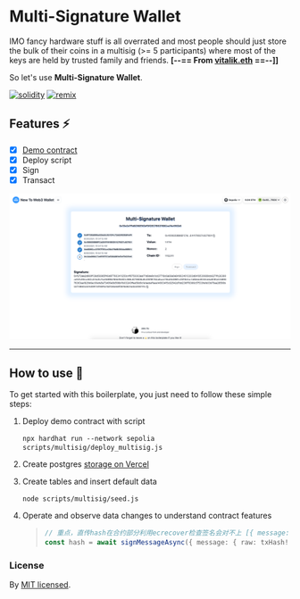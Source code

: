 # Multi-Signature Wallet

IMO fancy hardware stuff is all overrated and most people should just store the bulk of their coins in a multisig (>= 5 participants) where most of the keys are held by trusted family and friends. **[--== From [vitalik.eth](https://twitter.com/VitalikButerin/status/1558886893995134978?s=20&t=4WyoEWhwHNUtAuABEIlcRw)
==--]]**

So let's use **Multi-Signature Wallet**.

[![solidity]][solidityURL]
[![remix]][remixURL]

## Features ⚡

- [x] [Demo contract](https://github.com/AmazingAng/WTF-Solidity/blob/main/50_MultisigWallet/MultisigWallet.sol)
- [x] Deploy script
- [x] Sign
- [x] Transact

![EIP712 Test UI](../../public/assets/screenshots/multi-signature-wallet.png)

---

## How to use 🤔

To get started with this boilerplate, you just need to follow these simple steps:

1. Deploy demo contract with script

   ```
   npx hardhat run --network sepolia scripts/multisig/deploy_multisig.js
   ```

2. Create postgres [storage on Vercel](https://vercel.com/docs/storage/vercel-postgres/quickstart)


3. Create tables and insert default data

   ```
   node scripts/multisig/seed.js
   ```
   
4. Operate and observe data changes to understand contract features
   >```typescript jsx
   >// 重点，直传hash在合约部分利用ecrecover检查签名会对不上 [{ message: txHash! }]
   >const hash = await signMessageAsync({ message: { raw: txHash! } })
   >```
### License

By [MIT licensed](../../LICENSE).

[solidity]: https://img.shields.io/badge/Solidity-000000?style=for-the-badge&logo=solidity&logoColor=FFFFFF
[solidityURL]: https://nextjs.org/
[remix]: https://img.shields.io/badge/Remix-007aa6?style=for-the-badge
[remixURL]: https://remix.ethereum.org/
